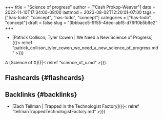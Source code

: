 +++
title = "Science of progress"
author = ["Cash Prokop-Weaver"]
date = 2022-11-10T17:34:00-08:00
lastmod = 2023-08-02T12:20:01-07:00
tags = ["has-todo", "concept", "has-todo", "concept"]
categories = ["has-todo", "concept"]
draft = false
slug = "3bbbacc5-9f55-4ded-abf5-d76ff0b5b8e2"
+++

-   [Patrick Collison, Tyler Cowen | We Need a New Science of Progress]({{< relref "patrick_collison_tyler_cowen_we_need_a_new_science_of_progress.md" >}})

A [Science of X]({{< relref "science_of_x.md" >}}).


## Flashcards {#flashcards}


## Backlinks {#backlinks}

-   [Zach Tellman | Trapped in the Technologist Factory]({{< relref "tellmanTrappedTechnologistFactory.md" >}})

